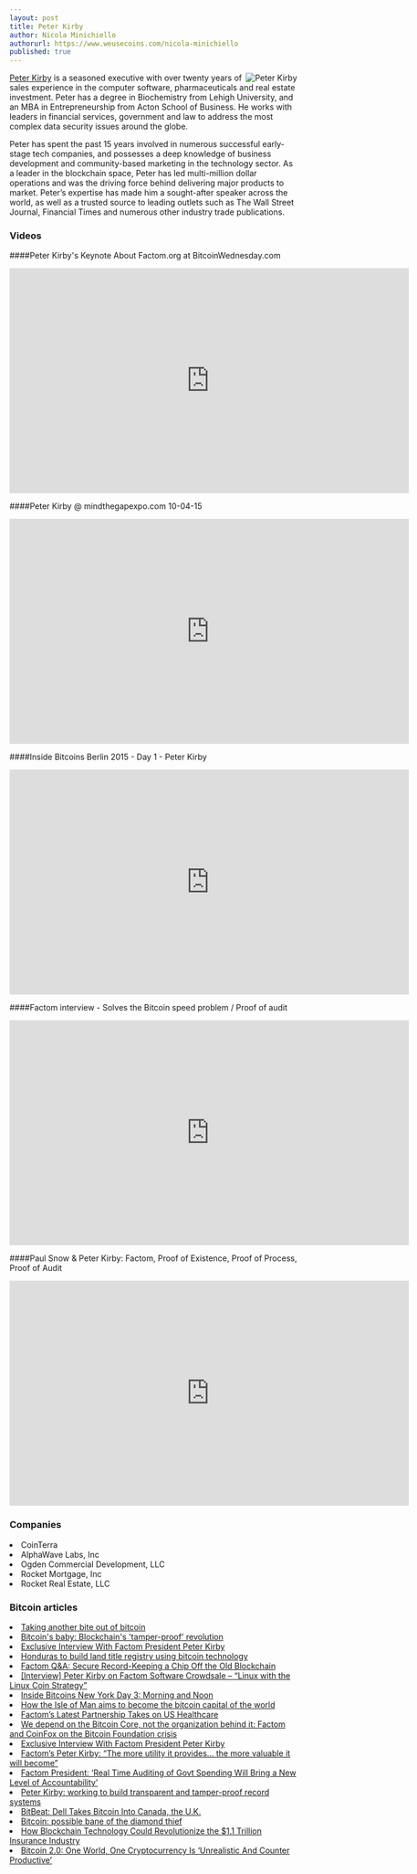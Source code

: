 ```yaml
---
layout: post
title: Peter Kirby
author: Nicola Minichiello
authorurl: https://www.weusecoins.com/nicola-minichiello
published: true
---
```

<img src="https://www.weusecoins.com/images/peter-kirby.png" alt="Peter Kirby" align="right"><a title="Peter Kirby" href="https://twitter.com/petermkirby" target="_blank">Peter Kirby</a> is a seasoned executive with over twenty years of sales experience in the computer software, pharmaceuticals and real estate investment. Peter has a degree in Biochemistry from Lehigh University, and an MBA in Entrepreneurship from Acton School of Business. He works with leaders in financial services, government and law to address the most complex data security issues around the globe. 
<p>
Peter has spent the past 15 years involved in numerous successful early-stage tech companies, and possesses a deep knowledge of business development and community-based marketing in the technology sector. As a leader in the blockchain space, Peter has led multi-million dollar operations and was the driving force behind delivering major products to market. Peter’s expertise has made him a sought-after speaker across the world, as well as a trusted source to leading outlets such as The Wall Street Journal, Financial Times and numerous other industry trade publications.
<p>

### Videos

####Peter Kirby's Keynote About Factom.org at BitcoinWednesday.com

<iframe width="700" height="394" src="https://www.youtube.com/embed/yz3BGXXOh0I" frameborder="0" allowfullscreen></iframe>

####Peter Kirby @ mindthegapexpo.com 10-04-15

<iframe width="700" height="394" src="https://www.youtube.com/embed/rW1fqiIyJLo" frameborder="0" allowfullscreen></iframe>

####Inside Bitcoins Berlin 2015 - Day 1 - Peter Kirby

<iframe width="700" height="394" src="https://www.youtube.com/embed/iPJOZQJszHY" frameborder="0" allowfullscreen></iframe>

####Factom interview - Solves the Bitcoin speed problem / Proof of audit

<iframe width="700" height="394" src="https://www.youtube.com/embed/DsaJRKn9PWY" frameborder="0" allowfullscreen></iframe>

####Paul Snow & Peter Kirby: Factom, Proof of Existence, Proof of Process, Proof of Audit

<iframe width="700" height="394" src="https://www.youtube.com/embed/ev2mJnX5xqQ" frameborder="0" allowfullscreen></iframe>

### Companies

<li>CoinTerra</li>
<li>AlphaWave Labs, Inc</li>
<li>Ogden Commercial Development, LLC</li>
<li>Rocket Mortgage, Inc</li>
<li>Rocket Real Estate, LLC</li>
</ul>

### Bitcoin articles

<li><a href="http://www.marketwatch.com/story/taking-another-bite-out-of-bitcoin-2015-05-19" target="_blank">Taking another bite out of bitcoin</a></li>
<li><a href="http://www.bbc.co.uk/news/technology-32781244" target="_blank">Bitcoin's baby: Blockchain's 'tamper-proof' revolution</a></li>
<li><a href="http://bitcoinist.net/exclusive-interview-factom-ceo-peter-kirby/" target="_blank">Exclusive Interview With Factom President Peter Kirby</a></li>
<li><a href="http://www.reuters.com/article/2015/05/15/usa-honduras-technology-idINKBN0O01V720150515?irpc=932" target="_blank">Honduras to build land title registry using bitcoin technology</a></li>
<li><a href="http://www.xconomy.com/texas/2015/05/04/factom-qa-secure-record-keeping-a-chip-off-the-old-blockchain/" target="_blank">Factom Q&A: Secure Record-Keeping a Chip Off the Old Blockchain</a></li>
<li><a href="http://allcoinsnews.com/2015/05/01/peter-kirby-on-factom-software-tokenization-linux-with-the-linux-coin-strategy/" target="_blank">[Interview] Peter Kirby on Factom Software Crowdsale – “Linux with the Linux Coin Strategy”</a></li>
<li><a href="http://bitcoinist.net/inside-bitcoins-new-york-day-3-morning-noon/" target="_blank">Inside Bitcoins New York Day 3: Morning and Noon</a></li>
<li><a href="http://www.irishtimes.com/business/innovation/how-the-isle-of-man-aims-to-become-the-bitcoin-capital-of-the-world-1.2188077" target="_blank">How the Isle of Man aims to become the bitcoin capital of the world</a></li>
<li><a href="http://cointelegraph.com/news/114053/factoms-latest-partnership-takes-on-us-healthcare" target="_blank">Factom’s Latest Partnership Takes on US Healthcare</a></li>
<li><a href="http://www.coinfox.info/index.php/en/home/2-kategoriya/1905-we-depend-on-the-bitcoin-core-not-the-organization-behind-it-factom-and-coinfox-on-the-bitcoin-foundation-crisis" target="_blank">We depend on the Bitcoin Core, not the organization behind it: Factom and CoinFox on the Bitcoin Foundation crisis</a></li>
<li><a href="http://www.digitalcurrencycouncil.com/professional/factoms-peter-kirby-the-more-utility-it-provides-the-more-valuable-it-will-become/" target="_blank">Exclusive Interview With Factom President Peter Kirby</a></li>
<li><a href="http://bitcoinist.net/exclusive-interview-factom-ceo-peter-kirby/" target="_blank">Factom’s Peter Kirby: “The more utility it provides… the more valuable it will become”</a></li>
<li><a href="http://cointelegraph.com/news/113869/factom-president-real-time-auditing-of-govt-spending-will-bring-a-new-level-of-accountability" target="_blank">Factom President: ‘Real Time Auditing of Govt Spending Will Bring a New Level of Accountability’</a></li>
<li><a href="http://www.coinfox.info/index.php/en/allnews/23-persons/1763-peter-kirby-working-to-build-transparent-and-tamper-proof-record-systems" target="_blank">Peter Kirby: working to build transparent and tamper-proof record systems</a></li>
<li><a href="http://blogs.wsj.com/moneybeat/2015/02/19/bitbeat-dell-takes-bitcoin-into-canada-the-u-k/" target="_blank">BitBeat: Dell Takes Bitcoin Into Canada, the U.K.</a></li>
<li><a href="http://www.ft.com/cms/s/0/f2b0b2ee-9012-11e4-a0e5-00144feabdc0.html#axzz3UqTmT1Dj" target="_blank">Bitcoin: possible bane of the diamond thief</a></li>
<li><a href="http://insidebitcoins.com/news/how-blockchain-technology-could-revolutionize-the-1-1-trillion-insurance-industry" target="_blank">How Blockchain Technology Could Revolutionize the $1.1 Trillion Insurance Industry</a></li>
<li><a href="http://insidebitcoins.com/news/bitcoin-2-0-one-world-one-cryptocurrency-is-unrealistic-and-counter-productive/28361" target="_blank">Bitcoin 2.0: One World, One Cryptocurrency Is ‘Unrealistic And Counter Productive’</a></li>
</ul>
